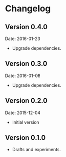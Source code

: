 # Changelog #

## Version 0.4.0 ##

Date: 2016-01-23

- Upgrade dependencies.


## Version 0.3.0 ##

Date: 2016-01-08

- Upgrade dependencies.


## Version 0.2.0 ##

Date: 2015-12-04

- Initial version


## Version 0.1.0 ##

- Drafts and experiments.
